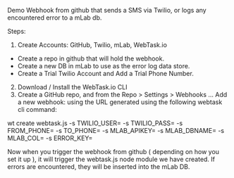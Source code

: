 Demo Webhook from github that sends a SMS via Twilio, or logs any encountered error to a mLab db.

Steps:

1. Create Accounts: GitHub, Twilio, mLab, WebTask.io
- Create a repo in github that will hold the webhook.
- Create a new DB in mLab to use as the error log data store.
- Create a Trial Twilio Account and Add a Trial Phone Number.

2. Download / Install the WebTask.io CLI
3. Create a GitHub repo, and from the Repo > Settings > Webhooks ... Add a new webhook: using the URL generated using the following webtask cli command: 

wt create webtask.js -s TWILIO_USER=<Your-Twilio-UserKey> -s TWILIO_PASS=<Your-Twilio-PasswordKey> -s FROM_PHONE=<Phone-Number-Here> -s TO_PHONE=<Phone-Number-Here> -s MLAB_APIKEY=<mLab-API-Key> -s MLAB_DBNAME=<database-name-here> -s MLAB_COL=<mLab-collection-name> -s ERROR_KEY=<key-name-to-store-errors-in-mlab-db>

Now when you trigger the webhook from github ( depending on how you set it up ), it will trigger the webtask.js node module we have created. If errors are encountered, they will be inserted into the mLab DB.